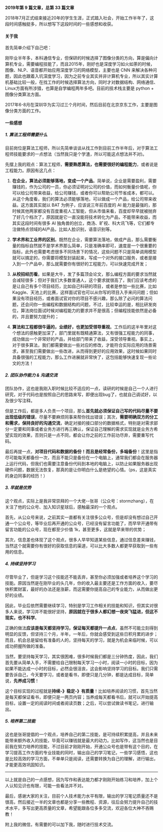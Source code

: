 
**2019年第 9 篇文章，总第 33 篇文章**

2018年7月正式结束接近20年的学生生涯，正式踏入社会，开始工作半年了，这段时间感触挺多，所以想写下这段时间的一些感想和收获。

#### 关于我

首先简单介绍下自己吧：

刚毕业半年多，本科通信专业，但保研的时候选择了图像分类的方向，算是偏向计算机专业，需要编程技能了，而且2015年，刚好也是深度学习如火如荼的时候，图像、NLP、语音都开始应用深度学习的网络模型，主要也是 CNN 来解决各种问题，因此也跟着入坑深度学习，因为之前专业其实并非计算机专业，所以其实计算机基础比较一般，在找工作的时候选择算法方向，同时才对数据结构、网络通信、Linux方面有所涉猎，也算是自学编程两年多吧。目前的技术栈主要是 python + 图像分类算法方面。

2017年6-8月在深圳华为实习过三个月时间，然后目前在北京京东工作，主要是图像分类方面的工作。

#### 一些感想

##### 1. 算法工程师需要什么

目前岗位是算法工程师，所以先简单谈谈从找工作到目前工作半年后，对于算法工程师技能要求的一点想法（当然我只是个学渣，所以可能这点想法并不对)。

先摆上我的观点：算法工程师，**需要熟悉算法，也需要很好的编程能力**，或者说是工程能力。原因有这几点：

1. **在企业，算法必须能够落地，变成一个产品**。简单说，企业是需要盈利，需要赚钱的，作为公司的一员，你必须证明对公司的价值，而如何衡量价值呢，你可以给公司带来收益，给公司赚钱，或者你可以帮助公司节省成本，都可以。从这个角度看，我们的算法必须能够落地，可以做成一个产品，给公司带来收益。这方面其实就以 BAT 为例子，应该说三年前百度的 AI 能力是最强的，那时候其他两家都没有百度重视人工智能，但从市值来看，百度却早早就被抛弃了好几个档次了，原因就是它一直没能将技术转化为产品，不能带来收益，而其实这段时间有很多 AI 独角兽的创立，商汤、旷视、科大讯飞等，它们都专注做特点领域的AI产品，比如人脸识别，语音识别等。

2. **学术界和工业界的区别**。既然在企业，需要算法落地，做成产品，那么需要衡量的指标自然就不是学术界那么简单，只是准确率即可，速度是一个很重要的指标，此外也需要考虑很多不同场景下的情况，这些问题不只是简单调用模型就可以搞定的，你需要将模型封装起来，写成一个对外的接口服务，或者是接入到一个产品中，那么就需要你有很好的工程能力，可以快速完成开发；

3. **从校招经历看**。如果是大牛，发了多篇顶会论文，那么编程方面的要求当然就会减轻很多；但对于我们大多数普通人，这个要求就很高了，我们应该考虑的是让自己有多个项目经历，比如自己科研的项目，或者是参加一些比赛，比如 Kaggle、天池上的比赛，这样面试官也可以从你写的项目入手来问问题；但如果没有项目经历，或者面试官对你的项目不感兴趣，那么除了必问的算法问题，还会问你一些编程和数据结构的问题，不过，比较幸运的是，相比研发岗位，算法岗位面试时候对编程能力的要求并不是很高；但编程技能依然是必备的，并且要努力提升的；

4. **算法和工程都很牛逼的，业绩好，也更加受领导重视**。工作后的这半年里对这个想法的感触更加深了，部门里就有既精通算法，又有很强工程能力的同事，成功做出一个非常好的产品，并给部门带来了收益，深受领导重视。事实上，对于很多算法，我们都需要做出一些对应的修改，才能符合实际应用的场景需求，甚至我们需要做出一些改进，从而得到更好的应用效果，这时候如果同时具备很强的工程能力，那么工作进展就非常快了，这包括能够快速复现一些论文的方法！

##### 2. 团队协作能力 & 沟通交流

团队协作，这也是我刚入职时候比较不适应的一点，读研的时候是自己一个人进行研究，对于代码也是按照自己的思路来写，即便出现bug了，也就自己调试好，以及很少写注释。

但是工作后，都是多人负责一个项目，那么**首先就必须保证自己写的代码尽量不要出现低级的错误**，尽量不要麻烦同事来帮你找出错误；其次，**需要明确双方的分工和需求，保持良好的沟通交流**，确定对接的接口部分的数据格式，特别是对需求部分一定要和同事或者业务方进行再三确认，保证自己理解的需求实现就是业务方希望实现的效果，否则只是一点不同，都会让你之前的工作前功尽弃，需要重写代码。


最后再提一点，**对项目代码和数据的备份！而且是经常备份，多端备份**！这里是指尽可能每天都备份一次，而且不能只是备份在一个电脑上，通常我们都会在服务器上运行代码，但我们也需要注意备份代码到本地的电脑上，以防止如果服务器出现硬件问题，数据无法恢复，那真的是让你明白什么是绝望的心情。（ps，这是真实的身边同事的经历！）


##### 3. 早就是优势

这个观点，实际上是我非常崇拜的一个大佬--张哥（公众号：stormzhang），在关注了他的公众号、加入知识星球后，感触最深的一个观点。

首先，从公众号来说，之前其实一直都有关注很多公众号，但是却没有想过自己开通一个公众号，等毕业后再开通的公众号，已经没有留言功能了，而早早开通带有留言功能的公众号，现在都至少价值 1k，甚至更多，这就是早来带的优势；

其次，信息差也体现了这个观点，很多人早早知道某些信息，通过信息差来赚钱，当然这个就需要你有很好的获取信息的渠道，可以比大多数人都更早获取到一些有用的信息。


##### 4. 持续坚持学习

尽管毕业了，但是学习这个技能还不能丢弃，甚至你必须加强或者培养这个学习的技能。原因当然是在刚毕业的头几年，你的收入最主要还是工作方面的收入，要尽快积累财富，最好的办法还是涨薪，而这需要你提高自己的专业能力，从而做出更好的业绩。

因此，毕业后依然需要继续学习，特别是学习工作相关的技能和知识，但其实对很多人来说，学习并不能很好坚持，**原因就在于很多人都幻想一夜突飞猛进，但这不现实，也不科学**。

正确的做法**应该是每天都坚持学习，保证每天都提升一点点**，虽然不可能立刻得到明显的反馈，但坚持三个月，半年，一年后，你就会感受到这些日积月累的进步；而且，机会总是留给有准备的人的，坚持每天的学习，就是为机会来临时候，可以成功把握所做的准备。

当然，要坚持每天学习，其实很困难，很多时候我们都是三分钟热度，因此，我们首先要从简单入手，不需要给自己限制每天学习一小时，阅读一小时的目标，因为如果不能达成一小时的目标，必然会很沮丧，这会影响坚持学习的目标。我们只需要告诉自己，今天要学习，或者是看书，即便只是几分钟，都是达成目标，简单说，**先养成习惯**！

这个目标实现的过程就是**持续-》稳定-》有质量**！比如培养阅读的习惯，首先当然是每天都保证看书，即便只是一两页内容；当养成每天都看书后，就可以开始提高目标，设置一定的阅读时间或者阅读页数；之后，可以尝试做读书笔记，进行输出。


##### 5. 培养第二技能

这也是张哥提倡的一个观点，培养自己的第二技能，是可持续积累提高，并且未来能带来额外收入的技能，毕竟可以赚钱就是最大的动力。比如写作，这当然也是目前我在努力培养的技能，不过目前才刚刚开始，开通公众号也是带有这个目的，在学习提高工作方面的专业技能的同时，输出自己的学习笔记，一些学习感悟，这也是比较高效的学习方面，不单单只是阅读，还需要转换为自己的理解，进行输出，才能更高效巩固知识。


---

以上就是自己的一点感想，因为写作和表达能力都才刚刚开始练习和培养，加上个人认知见识也有限，可能一些看法并不对。

最后，感谢大家的关注，目前个人技术能力水平有限，输出的学习笔记质量还不是很高，然后接近一半的文章也都是分享一些教程、资源，往后会努力提升自己的技术水平，多写出更高质量的文章，希望能跟各位多多交流，欢迎各位大神不吝赐教！

附上我的微信，有需要的可以加下我，随时进行技术交流。




